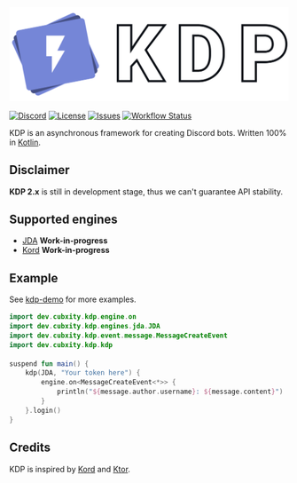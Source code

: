 ![KDP Banner](.github/assets/banner.svg)

[![Discord](https://img.shields.io/discord/802563482200440874?color=%237883d4&style=flat-square)](https://discord.gg/fqdaBkPbQ3)
[![License](https://img.shields.io/github/license/Cubxity/kdp?style=flat-square)](LICENSE)
[![Issues](https://img.shields.io/github/issues/Cubxity/kdp?style=flat-square)](https://github.com/Cubxity/kdp/issues)
[![Workflow Status](https://img.shields.io/github/workflow/status/Cubxity/kdp/gradle-ci/2.x?style=flat-square)](https://github.com/Cubxity/kdp/actions)

KDP is an asynchronous framework for creating Discord bots. Written 100% in [Kotlin](https://kotlinlang.org).

## Disclaimer

**KDP 2.x** is still in development stage, thus we can't guarantee API stability.

## Supported engines

- [JDA](https://github.com/DV8FromTheWorld/JDA) **Work-in-progress**
- [Kord](https://github.com/kordlib/kord) **Work-in-progress**

## Example

See [kdp-demo](kdp-demo) for more examples.

```kotlin
import dev.cubxity.kdp.engine.on
import dev.cubxity.kdp.engines.jda.JDA
import dev.cubxity.kdp.event.message.MessageCreateEvent
import dev.cubxity.kdp.kdp

suspend fun main() {
    kdp(JDA, "Your token here") {
        engine.on<MessageCreateEvent<*>> {
            println("${message.author.username}: ${message.content}")
        }
    }.login()
}
```

## Credits

KDP is inspired by [Kord](https://github.com/kordlib/kord) and [Ktor](https://github.com/ktorio/ktor).